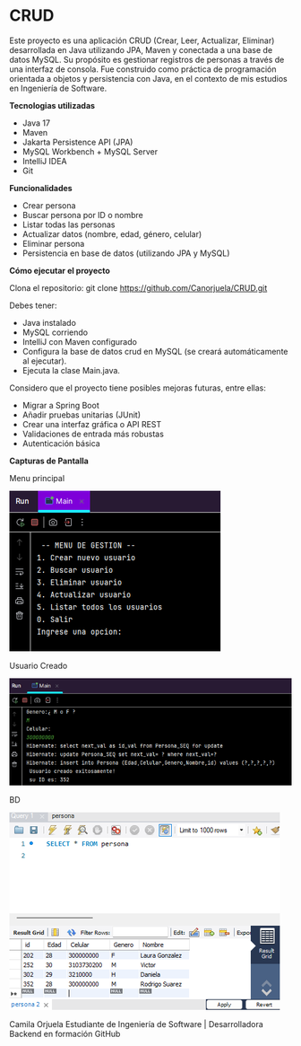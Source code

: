 # CRUD
Este proyecto es una aplicación CRUD (Crear, Leer, Actualizar, Eliminar) desarrollada en Java utilizando JPA, Maven y conectada a una base de datos MySQL. Su propósito es gestionar registros de personas a través de una interfaz de consola. Fue construido como práctica de programación orientada a objetos y persistencia con Java, en el contexto de mis estudios en Ingeniería de Software.

**Tecnologias utilizadas**
- Java 17
- Maven
- Jakarta Persistence API (JPA)
- MySQL Workbench + MySQL Server
- IntelliJ IDEA
- Git
  
**Funcionalidades**
- Crear persona
- Buscar persona por ID o nombre
- Listar todas las personas
- Actualizar datos (nombre, edad, género, celular)
- Eliminar persona
- Persistencia en base de datos (utilizando JPA y MySQL)

**Cómo ejecutar el proyecto**

Clona el repositorio:
git clone https://github.com/Canorjuela/CRUD.git

Debes tener:
- Java instalado
- MySQL corriendo 
- IntelliJ con Maven configurado
- Configura la base de datos crud en MySQL (se creará automáticamente al ejecutar).
- Ejecuta la clase Main.java.

Considero que el proyecto tiene posibles mejoras futuras, entre ellas:
- Migrar a Spring Boot
- Añadir pruebas unitarias (JUnit)
- Crear una interfaz gráfica o API REST
- Validaciones de entrada más robustas
- Autenticación básica

**Capturas de Pantalla**

Menu principal

![Menú principal](assets/img.png)

Usuario Creado

![Usuario Creado](assets/img_1.png)

BD

![BD](assets/img_2.png)

Camila Orjuela
Estudiante de Ingeniería de Software | Desarrolladora Backend en formación
GitHub





